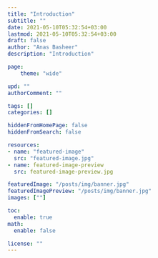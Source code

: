 ```yaml
---
title: "Introduction"
subtitle: ""
date: 2021-05-10T05:32:54+03:00
lastmod: 2021-05-10T05:32:54+03:00
draft: false
author: "Anas Basheer"
description: "Introduction"

page:
    theme: "wide"

upd: ""
authorComment: ""

tags: []
categories: []

hiddenFromHomePage: false
hiddenFromSearch: false

resources:
- name: "featured-image"
  src: "featured-image.jpg"
- name: featured-image-preview
  src: featured-image-preview.jpg

featuredImage: "/posts/img/banner.jpg"
featuredImagePreview: "/posts/img/banner.jpg"
images: [""]

toc:
  enable: true
math:
  enable: false

license: ""
---
```


